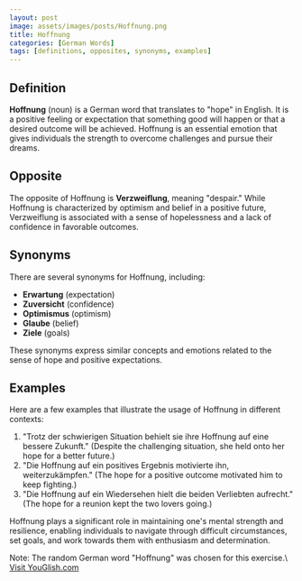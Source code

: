 ```yaml
---
layout: post
image: assets/images/posts/Hoffnung.png
title: Hoffnung
categories: [German Words]
tags: [definitions, opposites, synonyms, examples]
---
```



## Definition

**Hoffnung** (noun) is a German word that translates to "hope" in English. It is a positive feeling or expectation that something good will happen or that a desired outcome will be achieved. Hoffnung is an essential emotion that gives individuals the strength to overcome challenges and pursue their dreams.

## Opposite

The opposite of Hoffnung is **Verzweiflung**, meaning "despair." While Hoffnung is characterized by optimism and belief in a positive future, Verzweiflung is associated with a sense of hopelessness and a lack of confidence in favorable outcomes.

## Synonyms

There are several synonyms for Hoffnung, including:

- **Erwartung** (expectation)
- **Zuversicht** (confidence)
- **Optimismus** (optimism)
- **Glaube** (belief)
- **Ziele** (goals)

These synonyms express similar concepts and emotions related to the sense of hope and positive expectations.

## Examples

Here are a few examples that illustrate the usage of Hoffnung in different contexts:

1. "Trotz der schwierigen Situation behielt sie ihre Hoffnung auf eine bessere Zukunft." (Despite the challenging situation, she held onto her hope for a better future.)
2. "Die Hoffnung auf ein positives Ergebnis motivierte ihn, weiterzukämpfen." (The hope for a positive outcome motivated him to keep fighting.)
3. "Die Hoffnung auf ein Wiedersehen hielt die beiden Verliebten aufrecht." (The hope for a reunion kept the two lovers going.)

Hoffnung plays a significant role in maintaining one's mental strength and resilience, enabling individuals to navigate through difficult circumstances, set goals, and work towards them with enthusiasm and determination.


Note: The random German word "Hoffnung" was chosen for this exercise.\ <a id="yg-widget-0" class="youglish-widget" data-query="Hoffnung" data-lang="german" data-components="8412" data-auto-start="0" data-bkg-color="theme_light" data-title="How%20to%20pronounce%20Hoffnung%20in%20German"  rel="nofollow" href="https://youglish.com">Visit YouGlish.com</a><script async src="https://youglish.com/public/emb/widget.js" charset="utf-8"></script>